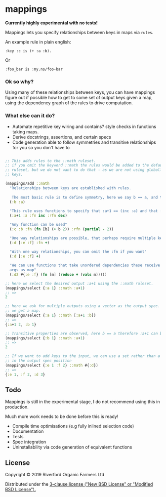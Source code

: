 # mappings

**Currently highly experimental with no tests!**

Mappings lets you specify relationships between keys in maps via `rules`.

An example rule in plain english:

`:key :c is (+ :a :b).`

Or 

`:foo_bar is :my.ns/foo-bar`

### Ok so why?

Using many of these relationships between keys, you can have mappings figure out if possible how to get 
to some set of output keys given a map, using the dependency graph of the rules to drive computation.

### What else can it do?

- Automate repetitive key wiring and contains? style checks in functions taking maps.
- Derive docstrings, assertions, and certain specs
- Code generation able to follow symmetries and transitive relationships for you so you don't have to

```clojure

;; This adds rules to the ::math ruleset.
;; if you omit the keyword ::math the rules would be added to the default
;; ruleset, but we do not want to do that - as we are not using globally qualified
;; keys.

(mappings/add ::math
  "Relationships between keys are established with rules.
   
   The most basic rule is to define symmetry, here we say b == a, and therefore a == b."
  (:b :a)
 
  "This rule uses functions to specify that :a+1 == (inc :a) and that :a = (dec :a+1)."
  (:a+1 :a :fn inc :rfn dec)

  "Any function can be used"
  (:c :b :fn (fn [b] (+ b 2)) :rfn (partial - 2))

  "One way relationships are possible, that perhaps require multiple keys"
  (:d [:e :f] :fn +)
  
  "With one way relationships, you can omit the :fn if you want"
  (:d [:e :f] +)

  "We can use functions that take unordered dependencies these receive their
  args as map"
  (:d2 #{:e :f} (fn [m] (reduce + (vals m)))))

;; here we select the desired output :a+1 using the ::math ruleset.
(mappings/select {:a 1} ::math :a+1)
;; =>
2

;; here we ask for multiple outputs using a vector as the output spec.
;; we get a map.
(mappings/select {:a 1} ::math [:a+1 :b])
;; =>
{:a+1 2, :b 1}

;; Transitive properties are observed, here b == a therefore :a+1 can be computed.
(mappings/select {:b 1} ::math :a+1)
;; =>
2

;; If we want to add keys to the input, we can use a set rather than a vector
;; in the output spec position
(mappings/select {:e 1 :f 2} ::math #{:d})
;; =>
{:e 1, :f 2, :d 3}

```

## Todo 

Mappings is still in the experimental stage, I do not recommend using this in production. 

Much more work needs to be done before this is ready!

- Compile time optimisations (e.g fully inlined selection code)
- Documentation 
- Tests
- Spec integration
- Uninstallability via code generation of equivalent functions

## License

Copyright © 2019 Riverford Organic Farmers Ltd

Distributed under the [3-clause license ("New BSD License" or "Modified BSD License").](http://github.com/riverford/mappings/blob/master/LICENSE)